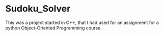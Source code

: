 # Sudoku_Solver
This was a project started in C++, that I had used for an assignment for a python Object-Oriented Programming course. 
